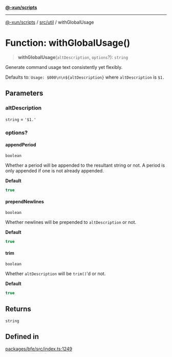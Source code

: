 [**@-xun/scripts**](../../../README.md)

***

[@-xun/scripts](../../../README.md) / [src/util](../README.md) / withGlobalUsage

# Function: withGlobalUsage()

> **withGlobalUsage**(`altDescription`, `options`?): `string`

Generate command usage text consistently yet flexibly.

Defaults to: `Usage: $000\n\n${altDescription}` where `altDescription` is
`$1.`

## Parameters

### altDescription

`string` = `'$1.'`

### options?

#### appendPeriod

`boolean`

Whether a period will be appended to the resultant string or not. A
period is only appended if one is not already appended.

**Default**

```ts
true
```

#### prependNewlines

`boolean`

Whether newlines will be prepended to `altDescription` or not.

**Default**

```ts
true
```

#### trim

`boolean`

Whether `altDescription` will be `trim()`'d or not.

**Default**

```ts
true
```

## Returns

`string`

## Defined in

[packages/bfe/src/index.ts:1249](https://github.com/Xunnamius/xscripts/blob/2521de366121a50ffeca631b4ec62db9c60657e5/packages/bfe/src/index.ts#L1249)

